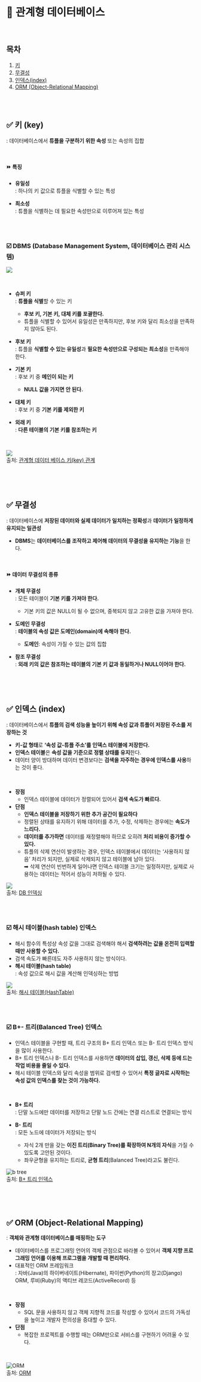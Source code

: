 
# 📌 관계형 데이터베이스

<br/>

## 목차
1. [키](#-키-key)
2. [무결성](#-무결성)
3. [인덱스(index)](#-인덱스-index)
3. [ORM (Object-Relational Mapping)](#-orm-object-relational-mapping)

<br/><br/>

## ✅ 키 (key)
: 데이터베이스에서 **튜플을 구분하기 위한 속성** 또는 속성의 집합

<br/>

#### ⏩ 특징
- **유일성** <br/>
: 하나의 키 값으로 튜플을 식별할 수 있는 특성

- **최소성** <br/>
: 튜플을 식별하는 데 필요한 속성만으로 이루어져 있는 특성

<br/><br/>

### ☑️ DBMS (Database Management System, 데이터베이스 관리 시스템)
![](https://blog.kakaocdn.net/dn/3Cvob/btrD2HnIUWH/A1oy821s7DTTafXkvA59Y1/img.jpg)

<br/>

- **슈퍼 키** <br/>
: **튜플을 식별**할 수 있는 키
  - **후보 키, 기본 키, 대체 키를 포괄한다.**
  - 튜플을 식별할 수 있어서 유일성은 만족하지만, 후보 키와 달리 최소성을 만족하지 않아도 된다.


- **후보 키** <br/>
: 튜플을 **식별할 수 있는 유일성**과 **필요한 속성만으로 구성되는 최소성**을 만족해야 한다.


- **기본 키** <br/>
: 후보 키 중 **메인이 되는 키**
  - **NULL 값을 가지면 안 된다.**


- **대체 키** <br/>
: 후보 키 중 **기본 키를 제외한 키**


- **외래 키** <br/>
: **다른 테이블의 기본 키를 참조하는 키**

<br/>

![](https://blog.kakaocdn.net/dn/GbnxR/btrD3R5jrRC/Y6omYOD9K5crfIjGngGWgk/img.jpg) <br/>
출처: [관계형 데이터 베이스 키(key) 관계](https://com789.tistory.com/40)

<br/><br/>
<br/>
  
## ✅ 무결성 
: 데이터베이스에 **저장된 데이터와 실제 데이터가 일치하는 정확성**과 **데이터가 일정하게 유지되는 일관성**
- **DBMS**는 **데이터베이스를 조작하고 제어해 데이터의 무결성을 유지하는 기능**을 한다.

<br/>

#### ⏩ 데이터 무결성의 종류
- **개체 무결성** <br/>
: 모든 테이블이 **기본 키를 가져야 한다.**
  - 기본 키의 값은 NULL이 될 수 없으며, 중복되지 않고 고유한 값을 가져야 한다.

- **도메인 무결성** <br/>
: **테이블의 속성 값은 도메인(domain)에 속해야 한다.**  
  - **도메인**: 속성이 가질 수 있는 값의 집합

- **참조 무결성** <br/>
: **외래 키의 값은 참조하는 테이블의 기본 키 값과 동일하거나 NULL이어야 한다.**

<br/><br/>
<br/>

## ✅ 인덱스 (index)
: 데이터베이스에서 **튜플의 검색 성능을 높이기 위해 속성 값과 튜플이 저장된 주소를 저장하는 것**
- **키-값 형태**로 **‘속성 값-튜플 주소’를 인덱스 테이블에 저장한다.**
- **인덱스 테이블**은 **속성 값을 기준으로 정렬 상태를 유지**한다. 
- 데이터 양이 방대하며 데이터 변경보다는 **검색을 자주하는 경우에 인덱스를 사용**하는 것이 좋다.

<br/>

- **장점**
  - 인덱스 테이블에 데이터가 정렬되어 있어서 **검색 속도가 빠르다.**
- **단점**
  - **인덱스 테이블을 저장하기 위한 추가 공간이 필요하다**
  - 정렬된 상태를 유지하기 위해 데이터를 추가, 수정, 삭제하는 경우에는 **속도가 느리다.**
  - **데이터를 추가하면** 데이터를 재정렬해야 하므로 오히려 **처리 비용이 증가할 수 있다.**
  - 튜플의 삭제 연산이 발생하는 경우, 인덱스 테이블에서 데이터는 ‘사용하지 않음’ 처리가 되지만, 실제로 삭제되지 않고 테이블에 남아 있다. <br/>
➡︎ 삭제 연산이 빈번하게 일어나면 인덱스 테이블 크기는 일정하지만, 실제로 사용하는 데이터는 적어서 성능이 저하될 수 있다. 

![](https://images.velog.io/images/bsjp400/post/f0417278-986a-4599-99b1-5468abf2610d/image.png) <br/>
출처: [DB 인덱싱](https://velog.io/@bsjp400/Database-DB-%EC%9D%B8%EB%8D%B1%EC%8B%B1Indexing%EC%9D%B4%EB%9E%80)

<br/><br/>

### ☑️ 해시 테이블(hash table) 인덱스
- 해시 함수의 특성상 속성 값을 그대로 검색해야 해서 **검색하려는 값을 온전히 입력할 때만 사용할 수 있다.**
- 검색 속도가 빠른데도 자주 사용하지 않는 방식이다.
- **해시 테이블(hash table)** <br/>
: 속성 값으로 해시 값을 계산해 인덱싱하는 방법

![](https://blog.kakaocdn.net/dn/ceKgGz/btqAUvLYrPN/DMVl0lwN8tA2hobFxqHcf0/img.png) <br/> 
출처: [해시 테이블(HashTable)](https://hee96-story.tistory.com/48)

<br/><br/>

### ☑️ B+- 트리(Balanced Tree) 인덱스
- 인덱스 테이블을 구현할 때, 트리 구조의 B+ 트리 인덱스 또는 B- 트리 인덱스 방식을 많이 사용한다. 
- B+ 트리 인덱스나 B- 트리 인덱스를 사용하면 **데이터의 삽입, 갱신, 삭제 등에 드는 작업 비용을 줄일 수 있다.** 
- 해시 테이블 인덱스와 달리 속성을 범위로 검색할 수 있어서 **특정 글자로 시작하는 속성 값의 인덱스를 찾는 것이 가능하다.**

<br/>

- **B+ 트리** <br/>
: 단말 노드에만 데이터를 저장하고 단말 노드 간에는 연결 리스트로 연결되는 방식 

- **B- 트리** <br/>
: 모든 노드에 데이터가 저장되는 방식
  - 자식 2개 만을 갖는 **이진 트리(Binary Tree)를 확장하여 N개의 자식**을 가질 수 있도록 고안된 것이다. 
  - 좌우균형을 유지하는 트리로, **균형 트리**(Balanced Tree)라고도 불린다.

![b tree](https://hudi.blog/static/378b55f32605282064580be234470e9a/ca1dc/b-tree.png) <br/>
출처: [B+ 트리 인덱스](https://hudi.blog/db-index-and-indexing-algorithms/)

<br/><br/>
<br/>

## ✅ ORM (Object-Relational Mapping)
: **객체와 관계형 데이터베이스를 매핑하는 도구**
- 데이터베이스를 프로그래밍 언어의 객체 관점으로 바라볼 수 있어서 **객체 지향 프로그래밍 언어를 이용해 프로그램을 개발할 때 편리하다.**
- 대표적인 ORM 프레임워크 <br/>
: 자바(Java)의 하이버네이트(Hibernate), 파이썬(Python)의 장고(Django) ORM, 루비(Ruby)의 액티브 레코드(ActiveRecord) 등

<br/>

- **장점** <br/>
  - SQL 문을 사용하지 않고 객체 지향적 코드를 작성할 수 있어서 코드의 가독성을 높이고 개발자 편의성을 증대할 수 있다. 
- **단점** <br/>
  - 복잡한 프로젝트를 수행할 때는 ORM만으로 서비스를 구현하기 어려울 수 있다.

<br/>

![ORM](https://i0.wp.com/hanamon.kr/wp-content/uploads/2021/09/ORM.png?resize=601%2C306&ssl=1) <br/>
출처: [ORM](https://hanamon.kr/orm%EC%9D%B4%EB%9E%80-nodejs-lib-sequelize-%EC%86%8C%EA%B0%9C/)


<br/><br/>

